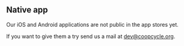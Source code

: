 Native app
----------

Our iOS and Android applications are not public in the app stores yet.

If you want to give them a try send us a mail at <a href="mailto:dev@coopcycle.org">dev@coopcycle.org</a>.
